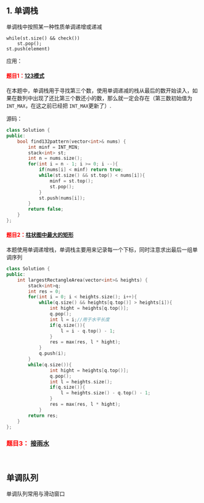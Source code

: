 ## 1. 单调栈

单调栈中按照某一种性质单调递增或递减

```
while(st.size() && check())
    st.pop();
st.push(element)
```
应用：

#### <font color = red>题目1：</font>[123模式](https://leetcode-cn.com/problems/132-pattern/)

在本题中，单调栈用于寻找第三个数，使用单调递减的栈从最后的数开始读入，如果在数列中出现了还比第三个数还小的数，那么就一定会存在（第三数初始值为`INT_MAX`，在这之前已经把 `INT_MAX`更新了）.


源码：
```c++
class Solution {
public:
    bool find132pattern(vector<int>& nums) {
        int minf = INT_MIN;
        stack<int> st;
        int n = nums.size();
        for(int i = n - 1; i >= 0; i --){
            if(nums[i] < minf) return true;
            while(st.size() && st.top() < nums[i]){
                minf = st.top();
                st.pop();
            }
            st.push(nums[i]);
        }
        return false;
    }
};
```

#### <font color = red>题目2：</font>[柱状图中最大的矩形](https://leetcode-cn.com/problems/largest-rectangle-in-histogram/)

 本题使用单调递增栈，单调栈主要用来记录每一个下标，同时注意求出最后一组单调序列

```c++
class Solution {
public:
    int largestRectangleArea(vector<int>& heights) {
        stack<int>q;
        int res = 0;
        for(int i = 0; i < heights.size(); i++){
            while(q.size() && heights[q.top()] > heights[i]){
                int hight = heights[q.top()];
                q.pop();
                int l = i;//用于水平长度
                if(q.size()){
                    l = i - q.top() - 1;
                }
                res = max(res, l * hight);
            }
            q.push(i);
        }
        while(q.size()){
                int hight = heights[q.top()];
                q.pop();
                int l = heights.size();
                if(q.size()){
                    l = heights.size() - q.top() - 1;
                }
                res = max(res, l * hight);
            }
        return res;
    }
};
```

### <font color = red>题目3：</font> [接雨水](https://leetcode-cn.com/problems/trapping-rain-water/)

</br>

## 单调队列

单调队列常用与滑动窗口
